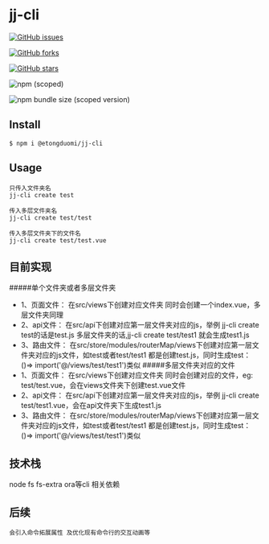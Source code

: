 <!--
 * @Author: etong
 * @Date: 2021-10-26 18:20:11
 * @LastEditTime: 2021-11-11 15:50:03
 * @LastEditors: your name
 * @Description: 
 * @FilePath: \jj-cli\README.md
 * Think first, Program later
-->
# jj-cli

[![GitHub issues](https://img.shields.io/github/issues/challengerST/jj-cli)](https://github.com/challengerST/jj-cli/issues)

[![GitHub forks](https://img.shields.io/github/forks/challengerST/jj-cli)](https://github.com/challengerST/jj-cli/network)

[![GitHub stars](https://img.shields.io/github/stars/challengerST/jj-cli)](https://github.com/challengerST/jj-cli/stargazers)

![npm (scoped)](https://img.shields.io/npm/v/@etongduomi/jj-cli)

![npm bundle size (scoped version)](https://img.shields.io/bundlephobia/min/@etongduomi/jj-cli/1.0.0)

## Install

```
$ npm i @etongduomi/jj-cli
```

## Usage

```
只传入文件夹名
jj-cli create test

传入多层文件夹名
jj-cli create test/test

传入多层文件夹下的文件名
jj-cli create test/test.vue
```
## 目前实现
#####单个文件夹或者多层文件夹
- 1、页面文件：
        在src/views下创建对应文件夹 同时会创建一个index.vue，多层文件夹同理
- 2、api文件：
        在src/api下创建对应第一层文件夹对应的js，举例 jj-cli create test的话是test.js 多层文件夹的话,jj-cli create test/test1 就会生成test1.js
- 3、路由文件：
        在src/store/modules/routerMap/views下创建对应第一层文件夹对应的js文件，如test或者test/test1 都是创建test.js，同时生成test：()=> import('@/views/test/test1')类似
#####多层文件夹对应的文件
- 1、页面文件：
        在src/views下创建对应文件夹 同时会创建对应的文件，eg: test/test.vue，会在views文件夹下创建test.vue文件
- 2、api文件：
        在src/api下创建对应第一层文件夹对应的js，举例 jj-cli create test/test1.vue，会在api文件夹下生成test1.js 
- 3、路由文件：
        在src/store/modules/routerMap/views下创建对应第一层文件夹对应的js文件，如test或者test/test1 都是创建test.js，同时生成test：()=> import('@/views/test/test1')类似
## 技术栈
node fs fs-extra ora等cli 相关依赖
## 后续

```
会引入命令拓展属性 及优化现有命令行的交互动画等
```